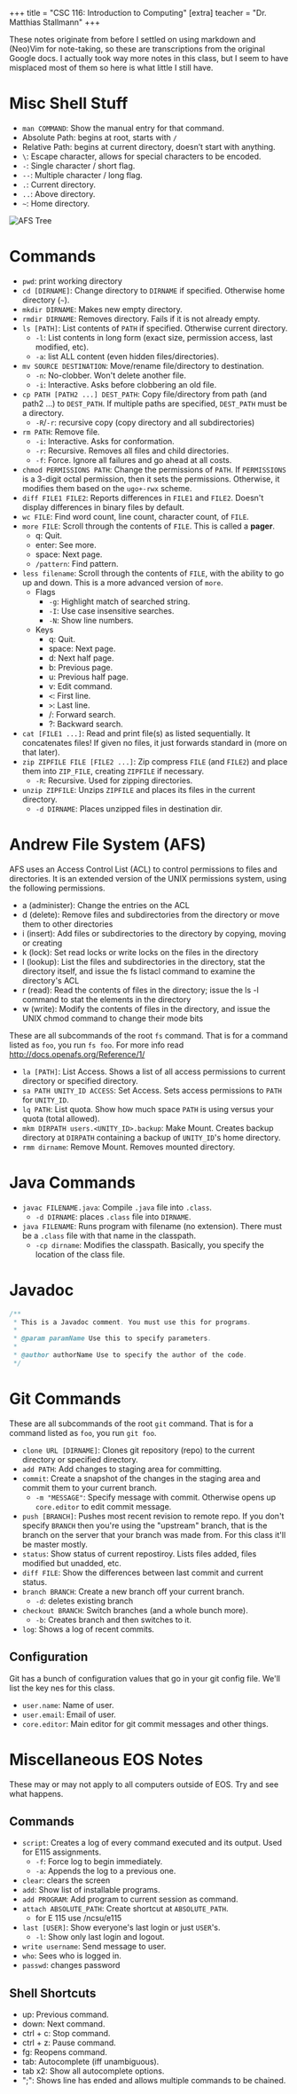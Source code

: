 +++
title = "CSC 116: Introduction to Computing"
[extra]
teacher = "Dr. Matthias Stallmann"
+++

These notes originate from before I settled on using markdown and (Neo)Vim for
note-taking, so these are transcriptions from the original Google docs. I
actually took way more notes in this class, but I seem to have misplaced most
of them so here is what little I still have.

# Misc Shell Stuff

* `man COMMAND`: Show the manual entry for that command.
* Absolute Path: begins at root, starts with `/`
* Relative Path: begins at current directory, doesn’t start with anything.
* `\`: Escape character, allows for special characters to be encoded.
* `-`: Single character / short flag.
* `--`: Multiple character / long flag.
* `.`: Current directory.
* `..`: Above directory.
* `~`: Home directory.

![AFS Tree](afs_tree.png)

# Commands

* `pwd`: print working directory
* `cd [DIRNAME]`: Change directory to `DIRNAME` if specified. Otherwise home
  directory (`~`).
* `mkdir DIRNAME`: Makes new empty directory.
* `rmdir DIRNAME`: Removes directory. Fails if it is not already empty.
* `ls [PATH]`: List contents of `PATH` if specified. Otherwise current directory.
  * `-l`: List contents in long form (exact size, permission access, last
    modified, etc).
  * `-a`: list ALL content (even hidden files/directories).
* `mv SOURCE DESTINATION`: Move/rename file/directory to destination.
  * `-n`: No-clobber. Won't delete another file.
  * `-i`: Interactive. Asks before clobbering an old file.
* `cp PATH [PATH2 ...] DEST_PATH`: Copy file/directory from path (and path2
  ...) to `DEST_PATH`. If multiple paths are specified, `DEST_PATH` must be a
  directory.
  * `-R`/`-r`: recursive copy (copy directory and all subdirectories)
* `rm PATH`: Remove file.
  * `-i`: Interactive. Asks for conformation.
  * `-r`: Recursive. Removes all files and child directories.
  * `-f`: Force. Ignore all failures and go ahead at all costs.
* `chmod PERMISSIONS PATH`: Change the permissions of `PATH`. If `PERMISSIONS`
  is a 3-digit octal permission, then it sets the permissions. Otherwise, it
  modifies them based on the `ugo+-rwx` scheme.
* `diff FILE1 FILE2`: Reports differences in `FILE1` and `FILE2`. Doesn't
  display differences in binary files by default.
* `wc FILE`: Find word count, line count, character count, of `FILE`.
* `more FILE`: Scroll through the contents of `FILE`. This is called a
  **pager**.
  * q: Quit.
  * enter: See more.
  * space: Next page.
  * `/pattern`: Find pattern.
* `less filename`: Scroll through the contents of `FILE`, with the ability to
  go up and down. This is a more advanced version of `more`.
  * Flags
    * `-g`: Highlight match of searched string.
    * `-I`: Use case insensitive searches.
    * `-N`: Show line numbers.
  * Keys
    * q: Quit.
    * space: Next page.
    * d: Next half page.
    * b: Previous page.
    * u: Previous half page.
    * v: Edit command.
    * `<`: First line.
    * `>`: Last line.
    * /: Forward search.
    * ?: Backward search.
* `cat [FILE1 ...]`: Read and print file(s) as listed sequentially. It
  concatenates files! If given no files, it just forwards standard in (more on
  that later).
* `zip ZIPFILE FILE [FILE2 ...]`: Zip
  compress `FILE` (and `FILE2`) and place them into `ZIP_FILE`, creating
  `ZIPFILE` if necessary.
  * `-R`: Recursive. Used for zipping directories.
* `unzip ZIPFILE`: Unzips `ZIPFILE` and places its files in the current
  directory.
  * `-d DIRNAME`: Places unzipped files in destination dir.

# Andrew File System (AFS)

AFS uses an Access Control List (ACL) to control permissions to files and
directories. It is an extended version of the UNIX permissions system, using
the following permissions.

* a (administer): Change the entries on the ACL
* d (delete): Remove files and subdirectories from the directory or move them to other directories
* i (insert): Add files or subdirectories to the directory by copying, moving or creating
* k (lock): Set read locks or write locks on the files in the directory
* l (lookup): List the files and subdirectories in the directory, stat the directory itself, and issue the fs listacl command to examine the directory's ACL
* r (read): Read the contents of files in the directory; issue the ls -l command to stat the elements in the directory
* w (write): Modify the contents of files in the directory, and issue the UNIX chmod command to change their mode bits

These are all subcommands of the root `fs` command. That is for a command
listed as `foo`, you run `fs foo`. For more info read
http://docs.openafs.org/Reference/1/

* `la [PATH]`: List Access. Shows a list of all access permissions to current
  directory or specified directory.
* `sa PATH UNITY_ID ACCESS`: Set Access. Sets access permissions to `PATH` for
  `UNITY_ID`.
* `lq PATH`: List quota. Show how much space `PATH` is using versus your quota
  (total allowed).
* `mkm DIRPATH users.<UNITY_ID>.backup`: Make Mount. Creates backup directory
  at `DIRPATH` containing a backup of `UNITY_ID`'s home directory.
* `rmm dirname`: Remove Mount. Removes mounted directory.

# Java Commands

* `javac FILENAME.java`: Compile `.java` file into `.class`.
  * `-d DIRNAME`: places `.class` file into `DIRNAME`.
* `java FILENAME`: Runs program with filename (no extension). There must be a
  `.class` file with that name in the classpath.
  * `-cp dirname`: Modifies the classpath. Basically, you specify the location
    of the class file.

# Javadoc

```java
/**
 * This is a Javadoc comment. You must use this for programs.
 *
 * @param paramName Use this to specify parameters.
 *
 * @author authorName Use to specify the author of the code.
 */
```

# Git Commands

These are all subcommands of the root `git` command. That is for a command
listed as `foo`, you run `git foo`.

* `clone URL [DIRNAME]`: Clones git repository (repo) to the current directory
  or specified directory.
* `add PATH`: Add changes to staging area for committing.
* `commit`: Create a snapshot of the changes in the staging area and commit
  them to your current branch.
  * `-m "MESSAGE"`: Specify message with commit. Otherwise opens up
    `core.editor` to edit commit message.
* `push [BRANCH]`: Pushes most recent revision to remote repo. If you don't
  specify `BRANCH` then you're using the "upstream" branch, that is the branch
  on the server that your branch was made from. For this class it'll be master
  mostly.
* `status`: Show status of current repostiroy. Lists files added, files
  modified but unadded, etc.
* `diff FILE`: Show the differences between last commit and current status.
* `branch BRANCH`: Create a new branch off your current branch.
  * `-d`: deletes existing branch
* `checkout BRANCH`: Switch branches (and a whole bunch more).
  * `-b`: Creates branch and then switches to it.
* `log`: Shows a log of recent commits.

## Configuration

Git has a bunch of configuration values that go in your git config file. We'll
list the key nes for this class.

* `user.name`: Name of user.
* `user.email`: Email of user.
* `core.editor`: Main editor for git commit messages and other things.

# Miscellaneous EOS Notes

These may or may not apply to all computers outside of EOS. Try and see what
happens.

## Commands

* `script`: Creates a log of every command executed and its output. Used for
  E115 assignments.
  * `-f`: Force log to begin immediately.
  * `-a`: Appends the log to a previous one.
* `clear`: clears the screen
* `add`: Show list of installable programs.
* `add PROGRAM`: Add program to current session as command.
* `attach ABSOLUTE_PATH`: Create shortcut at `ABSOLUTE_PATH`.
  * for E 115 use /ncsu/e115
* `last [USER]`: Show everyone's last login or just `USER`'s.
  * `-l`: Show only last login and logout.
* `write username`: Send message to user.
* `who`: Sees who is logged in.
* `passwd`: changes password

## Shell Shortcuts

* up: Previous command.
* down: Next command.
* ctrl + c: Stop command.
* ctrl + z: Pause command.
* fg: Reopens command.
* tab: Autocomplete (iff unambiguous).
* tab x2: Show all autocomplete options.
* ";": Shows line has ended and allows multiple commands to be chained.
